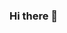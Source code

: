 ### Hi there 👋

<!--
**DaniyalHabib/DaniyalHabib** is a ✨ _special_ ✨ repository because its `README.md` (this file) appears on your GitHub profile.

Here are some ideas to get you started:

- 🔭 I’m currently working on my Portfolio website....
- 🌱 I’m currently learning Bootstrap...
- 👯 I'm actively seeking opportunities to collaborate with other professional developers...
- 🤔 I’m looking for help with ...
- 💬 Ask me about ...
- 📫 How to reach me: ...
- 😄 Pronouns: ...
- ⚡ Fun fact: .....
-->
